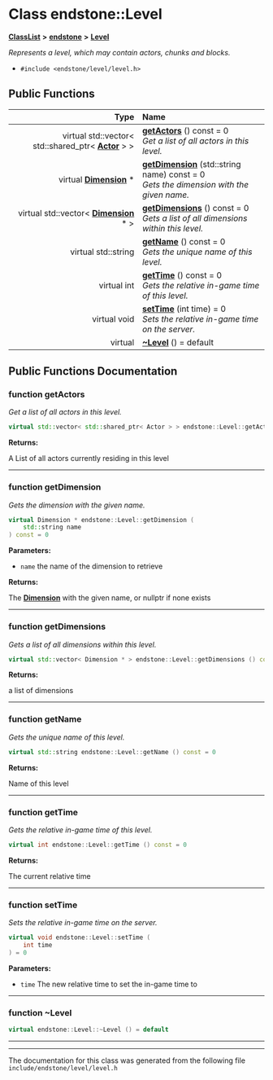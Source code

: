 

# Class endstone::Level



[**ClassList**](annotated.md) **>** [**endstone**](namespaceendstone.md) **>** [**Level**](classendstone_1_1Level.md)



_Represents a level, which may contain actors, chunks and blocks._ 

* `#include <endstone/level/level.h>`





































## Public Functions

| Type | Name |
| ---: | :--- |
| virtual std::vector&lt; std::shared\_ptr&lt; [**Actor**](classendstone_1_1Actor.md) &gt; &gt; | [**getActors**](#function-getactors) () const = 0<br>_Get a list of all actors in this level._  |
| virtual [**Dimension**](classendstone_1_1Dimension.md) \* | [**getDimension**](#function-getdimension) (std::string name) const = 0<br>_Gets the dimension with the given name._  |
| virtual std::vector&lt; [**Dimension**](classendstone_1_1Dimension.md) \* &gt; | [**getDimensions**](#function-getdimensions) () const = 0<br>_Gets a list of all dimensions within this level._  |
| virtual std::string | [**getName**](#function-getname) () const = 0<br>_Gets the unique name of this level._  |
| virtual int | [**getTime**](#function-gettime) () const = 0<br>_Gets the relative in-game time of this level._  |
| virtual void | [**setTime**](#function-settime) (int time) = 0<br>_Sets the relative in-game time on the server._  |
| virtual  | [**~Level**](#function-level) () = default<br> |




























## Public Functions Documentation




### function getActors 

_Get a list of all actors in this level._ 
```C++
virtual std::vector< std::shared_ptr< Actor > > endstone::Level::getActors () const = 0
```





**Returns:**

A List of all actors currently residing in this level 





        

<hr>



### function getDimension 

_Gets the dimension with the given name._ 
```C++
virtual Dimension * endstone::Level::getDimension (
    std::string name
) const = 0
```





**Parameters:**


* `name` the name of the dimension to retrieve 



**Returns:**

The [**Dimension**](classendstone_1_1Dimension.md) with the given name, or nullptr if none exists 





        

<hr>



### function getDimensions 

_Gets a list of all dimensions within this level._ 
```C++
virtual std::vector< Dimension * > endstone::Level::getDimensions () const = 0
```





**Returns:**

a list of dimensions 





        

<hr>



### function getName 

_Gets the unique name of this level._ 
```C++
virtual std::string endstone::Level::getName () const = 0
```





**Returns:**

Name of this level 





        

<hr>



### function getTime 

_Gets the relative in-game time of this level._ 
```C++
virtual int endstone::Level::getTime () const = 0
```





**Returns:**

The current relative time 





        

<hr>



### function setTime 

_Sets the relative in-game time on the server._ 
```C++
virtual void endstone::Level::setTime (
    int time
) = 0
```





**Parameters:**


* `time` The new relative time to set the in-game time to 




        

<hr>



### function ~Level 

```C++
virtual endstone::Level::~Level () = default
```




<hr>

------------------------------
The documentation for this class was generated from the following file `include/endstone/level/level.h`

